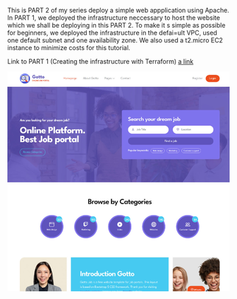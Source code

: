 This is PART 2 of my series deploy a simple web appplication using Apache.  In PART 1, we deployed the infrastructure neccessary to host the website which we shall be deploying in this PART 2. To make it s simple as possible for beginners, we deployed the infrastructure in the defai=ult VPC, used one default subnet and one availability zone. We also used a t2.micro EC2 instance to minimize costs for this tutorial.


Link to PART 1 (Creating the infrastructure with Terraform)  [a link](https://github.com/deleonab/deploy-httpd-website-infra-terraform)


![website photo](./images/website-photo.png)
